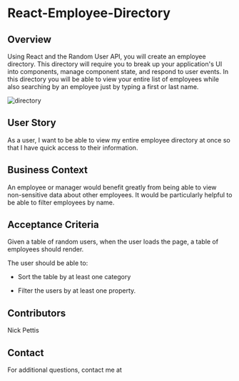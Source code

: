 # React-Employee-Directory

## Overview

Using React and the Random User API, you will create an employee directory. This directory will require you to break up your application's UI into components, manage component state, and respond to user events. In this directory you will be able to view your entire list of employees while also searching by an employee just by typing a first or last name.

![directory](https://user-images.githubusercontent.com/65740432/97121502-13ce0700-16f5-11eb-9e67-e1f70694d2d8.PNG)

## User Story

As a user, I want to be able to view my entire employee directory at once so that I have quick access to their information.

## Business Context

An employee or manager would benefit greatly from being able to view non-sensitive data about other employees. It would be particularly helpful to be able to filter employees by name.

## Acceptance Criteria

Given a table of random users, when the user loads the page, a table of employees should render. 

The user should be able to:

  * Sort the table by at least one category

  * Filter the users by at least one property.

## Contributors

Nick Pettis

## Contact

For additional questions, contact me at
